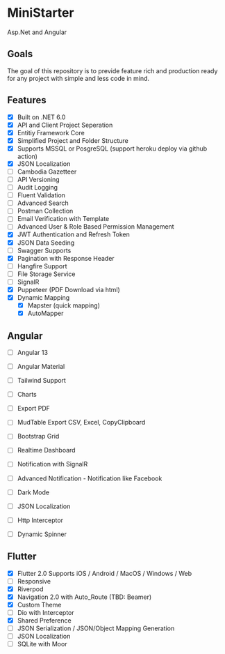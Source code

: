 # MiniStarter
 Asp.Net and Angular

## Goals

The goal of this repository is to previde feature rich and production ready for any project with simple and less code in mind. 

## Features

- [x] Built on .NET 6.0
- [x] API and Client Project Seperation
- [x] Entitiy Framework Core
- [x] Simplified Project and Folder Structure
- [x] Supports MSSQL or PosgreSQL (support heroku deploy via github action)
- [x] JSON Localization
- [ ] Cambodia Gazetteer
- [ ] API Versioning
- [ ] Audit Logging
- [ ] Fluent Validation
- [ ] Advanced Search
- [ ] Postman Collection
- [ ] Email Verification with Template
- [ ] Advanced User & Role Based Permission Management
- [x] JWT Authentication and Refresh Token
- [x] JSON Data Seeding
- [ ] Swagger Supports
- [x] Pagination with Response Header
- [ ] Hangfire Support
- [ ] File Storage Service
- [ ] SignalR
- [x] Puppeteer (PDF Download via html)
- [x] Dynamic Mapping
  - [x] Mapster (quick mapping) 
  - [x] AutoMapper

## Angular 
- [ ] Angular 13
- [ ] Angular Material
- [ ] Tailwind Support
- [ ] Charts
- [ ] Export PDF
- [ ] MudTable Export CSV, Excel, CopyClipboard
- [ ] Bootstrap Grid
- [ ] Realtime Dashboard
- [ ] Notification with SignalR
- [ ] Advanced Notification - Notification like Facebook
- [ ] Dark Mode
- [ ] JSON Localization
- [ ] Http Interceptor
- [ ] Dynamic Spinner


## Flutter 
- [x] Flutter 2.0 Supports iOS / Android / MacOS / Windows / Web
- [ ] Responsive
- [x] Riverpod
- [x] Navigation 2.0 with Auto_Route (TBD: Beamer)
- [x] Custom Theme
- [ ] Dio with Interceptor
- [x] Shared Preference
- [ ] JSON Serialization / JSON/Object Mapping Generation
- [ ] JSON Localization
- [ ] SQLite with Moor
